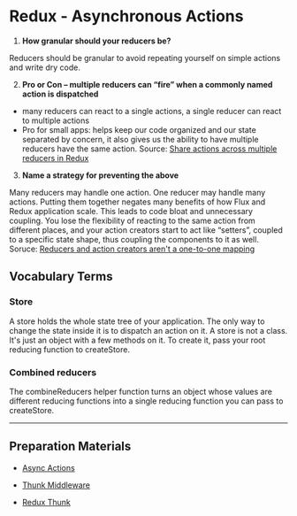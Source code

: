 # Redux - Asynchronous Actions

1. **How granular should your reducers be?**

Reducers should be granular to avoid repeating yourself on simple actions and write dry code.

2. **Pro or Con – multiple reducers can “fire” when a commonly named action is dispatched**

- many reducers can react to a single actions, a single reducer can react to multiple actions
- Pro for small apps: helps keep our code organized and our state separated by concern, it also gives us the ability to have multiple reducers have the same action. Source: [Share actions across multiple reducers in Redux](https://medium.com/@thomasmarren/share-actions-across-multiple-reducers-in-redux-e359a75f2242)

3. **Name a strategy for preventing the above**

Many reducers may handle one action. One reducer may handle many actions. Putting them together negates many benefits of how Flux and Redux application scale. This leads to code bloat and unnecessary coupling. You lose the flexibility of reacting to the same action from different places, and your action creators start to act like “setters”, coupled to a specific state shape, thus coupling the components to it as well. Soruce: [Reducers and action creators aren't a one-to-one mapping ](https://github.com/pitzcarraldo/reduxible/issues/8) 

## Vocabulary Terms

### Store
A store holds the whole state tree of your application. The only way to change the state inside it is to dispatch an action on it. A store is not a class. It's just an object with a few methods on it. To create it, pass your root reducing function to createStore.
### Combined reducers
The combineReducers helper function turns an object whose values are different reducing functions into a single reducing function you can pass to createStore.

----

## Preparation Materials

* [Async Actions](https://redux.js.org/advanced/async-actions)

* [Thunk Middleware](https://github.com/reduxjs/redux-thunk)

* [Redux Thunk](https://www.digitalocean.com/community/tutorials/redux-redux-thunk)